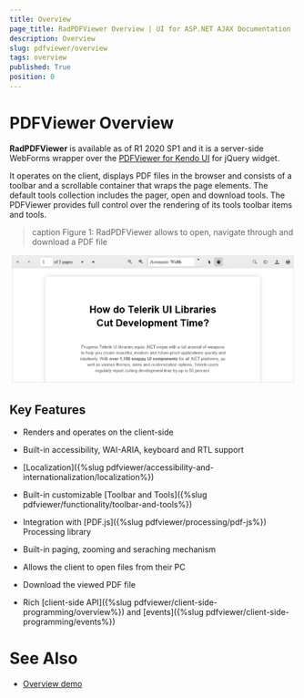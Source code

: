 ```yaml
---
title: Overview
page_title: RadPDFViewer Overview | UI for ASP.NET AJAX Documentation
description: Overview
slug: pdfviewer/overview
tags: overview
published: True
position: 0
---
```


# PDFViewer Overview

**RadPDFViewer** is available as of R1 2020 SP1 and it is a server-side WebForms wrapper over the [PDFViewer for Kendo UI](https://docs.telerik.com/kendo-ui/controls/PDF/PDFViewer/overview) for jQuery widget.


It operates on the client, displays PDF files in the browser and consists of a toolbar and a scrollable container that wraps the page elements. The default tools collection includes the pager, open and download tools. The PDFViewer provides full control over the rendering of its tools toolbar items and tools.

>caption Figure 1: RadPDFViewer allows to open, navigate through and download a PDF file

![multiselect-overview](images/pdfviewer-overview.png)

## Key Features

* Renders and operates on the client-side

* Built-in accessibility, WAI-ARIA, keyboard and RTL support

* [Localization]({%slug pdfviewer/accessibility-and-internationalization/localization%})

* Built-in customizable [Toolbar and Tools]({%slug pdfviewer/functionality/toolbar-and-tools%})

* Integration with [PDF.js]({%slug pdfviewer/processing/pdf-js%}) Processing library

* Built-in paging, zooming and seraching mechanism

* Allows the client to open files from their PC

* Download the viewed PDF file

* Rich [client-side API]({%slug pdfviewer/client-side-programming/overview%}) and [events]({%slug pdfviewer/client-side-programming/events%})


# See Also

 * [Overview demo](http://demos.telerik.com/aspnet-ajax/pdfviewer/overview/defaultcs.aspx)





